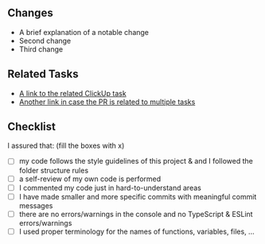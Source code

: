 ## Changes
- A brief explanation of a notable change
- Second change
- Third change

## Related Tasks
- [A link to the related ClickUp task](https://google.com)
- [Another link in case the PR is related to multiple tasks](https://google.com)

## Checklist
I assured that: (fill the boxes with x)
- [ ] my code follows the style guidelines of this project & and I followed the folder structure rules
- [ ] a self-review of my own code is performed
- [ ] I commented my code just in hard-to-understand areas
- [ ] I have made smaller and more specific commits with meaningful commit messages
- [ ] there are no errors/warnings in the console and no TypeScript & ESLint errors/warnings
- [ ] I used proper terminology for the names of functions, variables, files, ...
